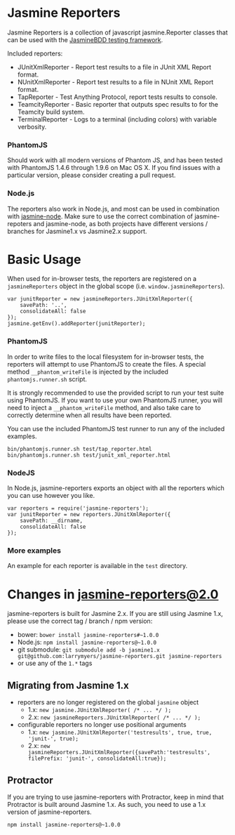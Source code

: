 # Jasmine Reporters

Jasmine Reporters is a collection of javascript jasmine.Reporter classes that can be used with
the [JasmineBDD testing framework](http://pivotal.github.com/jasmine/).

Included reporters:

* JUnitXmlReporter - Report test results to a file in JUnit XML Report format.
* NUnitXmlReporter - Report test results to a file in NUnit XML Report format.
* TapReporter - Test Anything Protocol, report tests results to console.
* TeamcityReporter - Basic reporter that outputs spec results to for the Teamcity build system.
* TerminalReporter - Logs to a terminal (including colors) with variable verbosity.

### PhantomJS

Should work with all modern versions of Phantom JS, and has been tested with PhantomJS
1.4.6 through 1.9.6 on Mac OS X. If you find issues with a particular version, please
consider creating a pull request.

### Node.js

The reporters also work in Node.js, and most can be used in combination with
[jasmine-node](https://github.com/mhevery/jasmine-node). Make sure to use the correct
combination of jasmine-repoters and jasmine-node, as both projects have different versions
/ branches for Jasmine1.x vs Jasmine2.x support.

# Basic Usage

When used for in-browser tests, the reporters are registered on a `jasmineReporters` object in the
global scope (i.e. `window.jasmineReporters`).

    var junitReporter = new jasmineReporters.JUnitXmlReporter({
        savePath: '..',
        consolidateAll: false
    });
    jasmine.getEnv().addReporter(junitReporter);

### PhantomJS

In order to write files to the local filesystem for in-browser tests, the reporters will attempt
to use PhantomJS to create the files. A special method `__phantom_writeFile` is injected by the
included `phantomjs.runner.sh` script.

It is strongly recommended to use the provided script to run your test suite using PhantomJS. If
you want to use your own PhantomJS runner, you will need to inject a `__phantom_writeFile`
method, and also take care to correctly determine when all results have been reported.

You can use the included PhantomJS test runner to run any of the included examples.

    bin/phantomjs.runner.sh test/tap_reporter.html
    bin/phantomjs.runner.sh test/junit_xml_reporter.html

### NodeJS

In Node.js, jasmine-reporters exports an object with all the reporters which you can use
however you like.

    var reporters = require('jasmine-reporters');
    var junitReporter = new reporters.JUnitXmlReporter({
        savePath: __dirname,
        consolidateAll: false
    });

### More examples

An example for each reporter is available in the `test` directory.

# Changes in jasmine-reporters@2.0

jasmine-reporters is built for Jasmine 2.x. If you are still using Jasmine 1.x, please use
the correct tag / branch / npm version:

* bower: `bower install jasmine-reporters#~1.0.0`
* Node.js: `npm install jasmine-reporters@~1.0.0`
* git submodule: `git submodule add -b jasmine1.x git@github.com:larrymyers/jasmine-reporters.git jasmine-reporters`
* or use any of the `1.*` tags

## Migrating from Jasmine 1.x

* reporters are no longer registered on the global `jasmine` object
    * 1.x: `new jasmine.JUnitXmlReporter( /* ... */ );`
    * 2.x: `new jasmineReporters.JUnitXmlReporter( /* ... */ );`
* configurable reporters no longer use positional arguments
    * 1.x: `new jasmine.JUnitXmlReporter('testresults', true, true, 'junit-', true);`
    * 2.x: `new jasmineReporters.JUnitXmlReporter({savePath:'testresults', filePrefix: 'junit-', consolidateAll:true});`

## Protractor

If you are trying to use jasmine-reporters with Protractor, keep in mind that Protractor is built around
Jasmine 1.x. As such, you need to use a 1.x version of jasmine-reporters.

    npm install jasmine-reporters@~1.0.0

